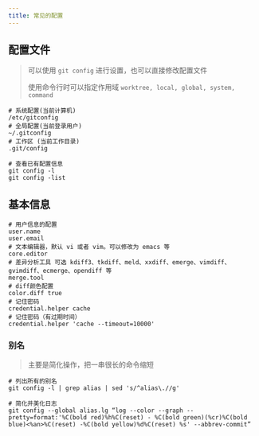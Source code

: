 ```yaml
---
title: 常见的配置
---
```


## 配置文件

> 可以使用 `git config` 进行设置，也可以直接修改配置文件
>
> 使用命令行时可以指定作用域 `worktree, local, global, system, command`

```
# 系统配置(当前计算机)
/etc/gitconfig
# 全局配置(当前登录用户)
~/.gitconfig
# 工作区 (当前工作目录)
.git/config

# 查看已有配置信息
git config -l
git config -list
```



## 基本信息

```
# 用户信息的配置
user.name 
user.email
# 文本编辑器，默认 vi 或者 vim。可以修改为 emacs 等
core.editor 
# 差异分析工具 可选 kdiff3、tkdiff、meld、xxdiff、emerge、vimdiff、gvimdiff、ecmerge、opendiff 等
merge.tool
# diff颜色配置
color.diff true 
# 记住密码
credential.helper cache
# 记住密码（有过期时间）
credential.helper 'cache --timeout=10000'
```



### 别名

> 主要是简化操作，把一串很长的命令缩短

```
# 列出所有的别名
git config -l | grep alias | sed 's/^alias\.//g'

# 简化并美化日志
git config --global alias.lg “log --color --graph --pretty=format:'%C(bold red)%h%C(reset) - %C(bold green)(%cr)%C(bold blue)<%an>%C(reset) -%C(bold yellow)%d%C(reset) %s' --abbrev-commit”
```







